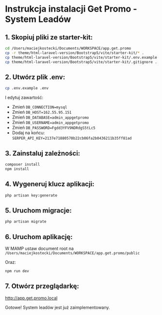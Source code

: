 # Instrukcja instalacji Get Promo - System Leadów

## 1. Skopiuj pliki ze starter-kit:

```bash
cd /Users/maciejkostecki/Documents/WORKSPACE/app.get.promo
cp -r theme/html-laravel-version/Bootstrap5/vite/starter-kit/* .
cp theme/html-laravel-version/Bootstrap5/vite/starter-kit/.env.example .
cp theme/html-laravel-version/Bootstrap5/vite/starter-kit/.gitignore .
```

## 2. Utwórz plik .env:

```bash
cp .env.example .env
```

I edytuj zawartość:
- Zmień `DB_CONNECTION=mysql`
- Zmień `DB_HOST=162.55.95.151`
- Zmień `DB_DATABASE=admin_appgetpromo`
- Zmień `DB_USERNAME=admin_appgetpromo`
- Zmień `DB_PASSWORD=Fgdd3YFV9NDRdgS5tLc5`
- Dodaj na końcu: `SERPER_API_KEY=2137e71880570b22cb06fa2b0436211b35ff81ad`

## 3. Zainstaluj zależności:

```bash
composer install
npm install
```

## 4. Wygeneruj klucz aplikacji:

```bash
php artisan key:generate
```

## 5. Uruchom migracje:

```bash
php artisan migrate
```

## 6. Uruchom aplikację:

W MAMP ustaw document root na `/Users/maciejkostecki/Documents/WORKSPACE/app.get.promo/public`

Oraz:
```bash
npm run dev
```

## 7. Otwórz przeglądarkę:

http://app.get.promo.local

Gotowe! System leadów jest już zaimplementowany.

